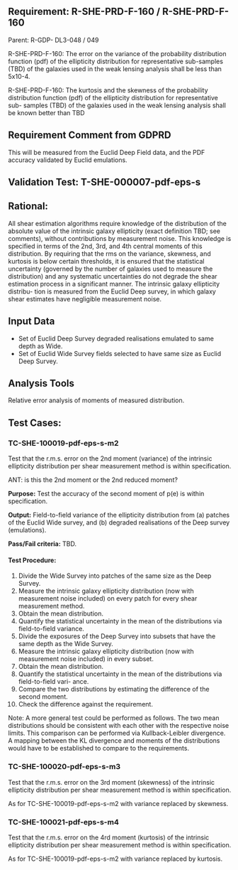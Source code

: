 ## Requirement: R-SHE-PRD-F-160 / R-SHE-PRD-F-160
Parent: R-GDP- DL3-048 / 049

R-SHE-PRD-F-160: The error on the variance of the probability distribution function (pdf) of the ellipticity distribution for representative sub-samples (TBD) of the galaxies used in the weak lensing analysis shall be less than 5x10-4.

R-SHE-PRD-F-160: The kurtosis and the skewness of the probability distribution function (pdf) of the ellipticity distribution for representative sub- samples (TBD) of the galaxies used in the weak lensing analysis shall be known better than TBD

## Requirement Comment from GDPRD
This will be measured from the Euclid Deep Field data, and the PDF accuracy validated by Euclid emulations.

## Validation Test: T-SHE-000007-pdf-eps-s

## Rational:
All shear estimation algorithms require knowledge of the distribution of the absolute value of the intrinsic galaxy ellipticity (exact definition TBD; see comments), without contributions by measurement noise. This knowledge is specified in terms of the 2nd, 3rd, and 4th central moments of this distribution. By requiring that the rms on the variance, skewness, and kurtosis is below certain thresholds, it is ensured that the statistical uncertainty (governed by the number of galaxies used to measure the distribution) and any systematic uncertainties do not degrade the shear estimation process in a significant manner. The intrinsic galaxy ellipticity distribu- tion is measured from the Euclid Deep survey, in which galaxy shear estimates have negligible measurement noise.

## Input Data
- Set of Euclid Deep Survey degraded realisations emulated to same depth as Wide.
- Set of Euclid Wide Survey fields selected to have same size as Euclid Deep Survey.

## Analysis Tools
Relative error analysis of moments of measured distribution.

## Test Cases:
### TC-SHE-100019-pdf-eps-s-m2
Test that the r.m.s. error on the 2nd moment (variance) of the intrinsic ellipticity distribution per shear measurement method is within specification.

ANT: is this the 2nd moment or the 2nd reduced moment?

**Purpose:** Test the accuracy of the second moment of p(e) is within specification.

**Output:** Field-to-field variance of the ellipticity distribution from (a) patches of the Euclid Wide survey, and (b) degraded realisations of the Deep survey (emulations).

**Pass/Fail criteria:** TBD.

#### Test Procedure:
1. Divide the Wide Survey into patches of the same size as the Deep Survey.
1. Measure the intrinsic galaxy ellipticity distribution (now with measurement noise included) on every patch for every shear measurement method.
1. Obtain the mean distribution.
1. Quantify the statistical uncertainty in the mean of the distributions via field-to-field variance.
1. Divide the exposures of the Deep Survey into subsets that have the same depth as the Wide Survey.
1. Measure the intrinsic galaxy ellipticity distribution (now with measurement noise included) in every subset.
1. Obtain the mean distribution.
1. Quantify the statistical uncertainty in the mean of the distributions via field-to-field vari- ance.
1. Compare the two distributions by estimating the difference of the second moment.
1. Check the difference against the requirement.

Note: A more general test could be performed as follows. The two mean distributions should be consistent with each other with the respective noise limits. This comparison can be performed via Kullback-Leibler divergence. A mapping between the KL divergence and moments of the distributions would have to be established to compare to the requirements.

### TC-SHE-100020-pdf-eps-s-m3
Test that the r.m.s. error on the 3rd moment (skewness) of the intrinsic ellipticity distribution per shear measurement method is within specification.

As for TC-SHE-100019-pdf-eps-s-m2 with variance replaced by skewness.

### TC-SHE-100021-pdf-eps-s-m4
Test that the r.m.s. error on the 4rd moment (kurtosis) of the intrinsic ellipticity distribution per shear measurement method is within specification.

As for TC-SHE-100019-pdf-eps-s-m2 with variance replaced by kurtosis.

